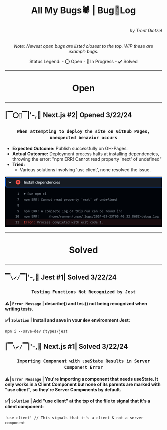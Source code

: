 # <p align="center"> All My Bugs🕷️ | Bug🐛Log</p>
###### <p align="right">by Trent Dietzel</p>
*<p align="center">Note: Newest open bugs are listed closest to the top. WIP these are example bugs.</p>*

<p align="center">
  Status Legend:
  - ⭕ Open
  - 🚧 In Progress
  - ✔️ Solved
</p>

---
# <p align="center">Open</p>
---

## |▔`⭕🚧`▔|'-,🐛 Next.js #2| Opened 3/22/24
### **<p align="center">`When attempting to deploy the site on GitHub Pages, unexpected behavior occurs`</p>**
- **Expected Outcome:** Publish successfully on GH-Pages.
- **Actual Outcome:** Deployment process halts at installing dependencies, throwing the error: "npm ERR! Cannot read property 'next' of undefined"
- **Tried:**
  - Various solutions involving 'use client', none resolved the issue.

![Image](nextjs.2.PNG)

---
# <p align="center">Solved</p>
---

## ▔`\✔️/`▔|'-,🐛 Jest #1| Solved 3/22/24
### **<p align="center">`Testing Functions Not Recognized by Jest`</p>**
#### ⚠️| **`Error Message`** | describe() and test() not being recognized when writing tests.
#### ✅| **`Solution`** | Install and save in your dev environment Jest:

```
npm i --save-dev @types/jest
```

## |▔`\✔️/`▔|'-,🐛 Next.js #1| Solved 3/22/24
### **<p align="center">`Importing Component with useState Results in Server Component Error`</p>**
#### ⚠️| `Error Message` | You're importing a component that needs useState. It only works in a Client Component but none of its parents are marked with "use client", so they're Server Components by default.
#### ✅| `Solution` | Add "use client" at the top of the file to signal that it's a client component:

```
'use client' // This signals that it's a client & not a server component
```
